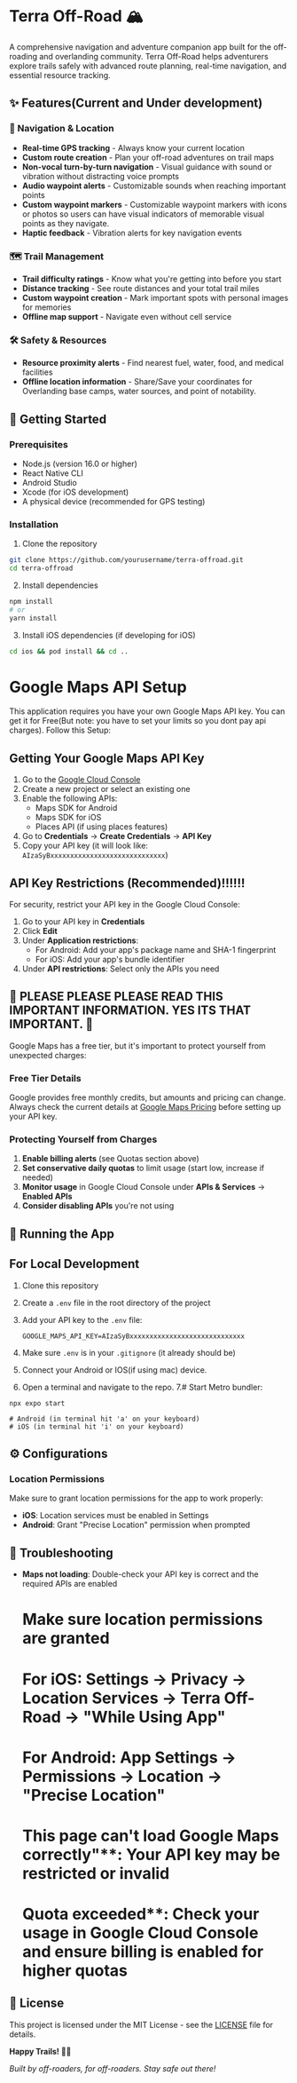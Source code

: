 # Terra Off-Road 🏔️

A comprehensive navigation and adventure companion app built for the off-roading and overlanding community. Terra Off-Road helps adventurers explore trails safely with advanced route planning, real-time navigation, and essential resource tracking.

## ✨ Features(Current and Under development)

### 🧭 Navigation & Location
- **Real-time GPS tracking** - Always know your current location
- **Custom route creation** - Plan your off-road adventures on trail maps
- **Non-vocal turn-by-turn navigation** - Visual guidance with sound or vibration without distracting voice prompts
- **Audio waypoint alerts** - Customizable sounds when reaching important points
- **Custom waypoint markers** - Customizable waypoint markers with icons or photos so users can have visual indicators of memorable visual points as they navigate. 
- **Haptic feedback** - Vibration alerts for key navigation events

### 🗺️ Trail Management
- **Trail difficulty ratings** - Know what you're getting into before you start
- **Distance tracking** - See route distances and your total trail miles
- **Custom waypoint creation** - Mark important spots with personal images for memories
- **Offline map support** - Navigate even without cell service

### 🛠️ Safety & Resources
- **Resource proximity alerts** - Find nearest fuel, water, food, and medical facilities
- **Offline location information** - Share/Save your coordinates for Overlanding base camps, water sources, and point of notability.

## 🚀 Getting Started

### Prerequisites

- Node.js (version 16.0 or higher)
- React Native CLI
- Android Studio
- Xcode (for iOS development)
- A physical device (recommended for GPS testing)

### Installation

1. Clone the repository
```bash
git clone https://github.com/yourusername/terra-offroad.git
cd terra-offroad
```

2. Install dependencies
```bash
npm install
# or
yarn install
```

3. Install iOS dependencies (if developing for iOS)
```bash
cd ios && pod install && cd ..
```


# Google Maps API Setup
This application requires you have your own Google Maps API key. You can get it for Free(But note: you have to set your limits so you dont pay api charges). Follow this Setup:

## Getting Your Google Maps API Key

1. Go to the [Google Cloud Console](https://console.cloud.google.com/)
2. Create a new project or select an existing one
3. Enable the following APIs:
   - Maps SDK for Android
   - Maps SDK for iOS
   - Places API (if using places features)
4. Go to **Credentials** → **Create Credentials** → **API Key**
5. Copy your API key (it will look like: `AIzaSyBxxxxxxxxxxxxxxxxxxxxxxxxxxxxx`)

 ## API Key Restrictions (Recommended)!!!!!!

For security, restrict your API key in the Google Cloud Console:

1. Go to your API key in **Credentials**
2. Click **Edit** 
3. Under **Application restrictions**:
   - For Android: Add your app's package name and SHA-1 fingerprint
   - For iOS: Add your app's bundle identifier
4. Under **API restrictions**: Select only the APIs you need






## **🚨 PLEASE PLEASE PLEASE READ THIS IMPORTANT INFORMATION. YES ITS THAT IMPORTANT. 🚨**

Google Maps has a free tier, but it's important to protect yourself from unexpected charges:

### Free Tier Details
Google provides free monthly credits, but amounts and pricing can change. Always check the current details at [Google Maps Pricing](https://cloud.google.com/maps-platform/pricing) before setting up your API key.

### Protecting Yourself from Charges
1. **Enable billing alerts** (see Quotas section above)
2. **Set conservative daily quotas** to limit usage (start low, increase if needed)
3. **Monitor usage** in Google Cloud Console under **APIs & Services** → **Enabled APIs**
4. **Consider disabling APIs** you're not using




## 📱 Running the App

## For Local Development
1. Clone this repository
2. Create a `.env` file in the root directory of the project
3. Add your API key to the `.env` file:
   ```
   GOOGLE_MAPS_API_KEY=AIzaSyBxxxxxxxxxxxxxxxxxxxxxxxxxxxxx
   ```
4. Make sure `.env` is in your `.gitignore` (it already should be)
5. Connect your Android or IOS(if using mac) device.

6. Open a terminal and navigate to the repo.
7.# Start Metro bundler:
```
npx expo start

# Android (in terminal hit 'a' on your keyboard)
# iOS (in terminal hit 'i' on your keyboard)

```

## ⚙️ Configurations

### Location Permissions
Make sure to grant location permissions for the app to work properly:
- **iOS**: Location services must be enabled in Settings
- **Android**: Grant "Precise Location" permission when prompted





## 🐛 Troubleshooting
- **Maps not loading**: Double-check your API key is correct and the required APIs are enabled
     # Make sure location permissions are granted
     # For iOS: Settings → Privacy → Location Services → Terra Off-Road → "While Using App"
     # For Android: App Settings → Permissions → Location → "Precise Location"
     # This page can't load Google Maps correctly"**: Your API key may be restricted or invalid
     # Quota exceeded**: Check your usage in Google Cloud Console and ensure billing is enabled for higher quotas





## 📄 License

This project is licensed under the MIT License - see the [LICENSE](LICENSE) file for details.


**Happy Trails! 🚙💨**

*Built by off-roaders, for off-roaders. Stay safe out there!*
